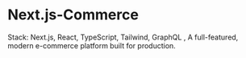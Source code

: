 # Next.js-Commerce
Stack: Next.js, React, TypeScript, Tailwind, GraphQL ,  A full-featured, modern e-commerce platform built for production.
